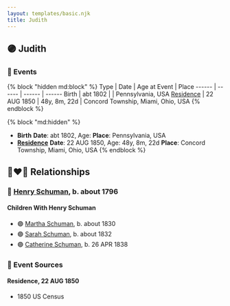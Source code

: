```yaml
---
layout: templates/basic.njk
title: Judith
---
```

## 🟣 Judith

### 📆 Events

{% block "hidden md:block" %}
Type | Date | Age at Event | Place
------ | ------ | ------ | ------
Birth | abt 1802 |  | Pennsylvania, USA
[Residence](#event-event-0) | 22 AUG 1850 | 48y, 8m, 22d | Concord Township, Miami, Ohio, USA
{% endblock %}

{% block "md:hidden" %}
- **Birth**
**Date**: abt 1802, Age:
**Place**: Pennsylvania, USA
- **[Residence](#event-event-0)**
**Date**: 22 AUG 1850, Age: 48y, 8m, 22d
**Place**: Concord Township, Miami, Ohio, USA
{% endblock %}

## 👩‍❤️‍👨 Relationships

### 🔵 [Henry Schuman](/people/6/6084048), b. about 1796

#### Children With Henry Schuman
* 🟣 [Martha Schuman](/people/8/85879963), b. about 1830
* 🟣 [Sarah Schuman](/people/9/98600610), b. about 1832
* 🟣 [Catherine Schuman](/people/3/39599940), b. 26 APR 1838
### 📰 Event Sources

#### <a id="event-event-0"></a> Residence, 22 AUG 1850
* 1850 US Census
